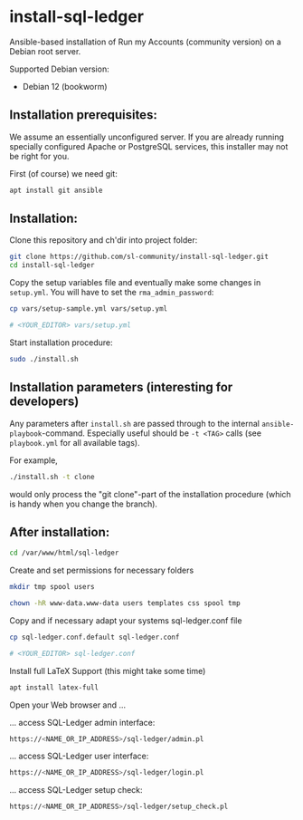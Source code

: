 # install-sql-ledger

Ansible-based installation of Run my Accounts (community version) on
a Debian root server.

Supported Debian version:


* Debian 12 (bookworm)



## Installation prerequisites:


We assume an essentially unconfigured server. If you are already running
specially configured Apache or PostgreSQL services, this installer may not be
right for you.

First (of course) we need git: 

```sh
apt install git ansible
```

## Installation:

Clone this repository and ch'dir into project folder:

```sh
git clone https://github.com/sl-community/install-sql-ledger.git
cd install-sql-ledger
```

Copy the setup variables file and eventually make some changes in `setup.yml`.
You will have to set the `rma_admin_password`:


```sh
cp vars/setup-sample.yml vars/setup.yml

# <YOUR_EDITOR> vars/setup.yml
```

Start installation procedure:

```sh
sudo ./install.sh
```

## Installation parameters (interesting for developers)

Any parameters after `install.sh` are passed through to the internal 
`ansible-playbook`-command. Especially useful should be `-t <TAG>` calls
(see `playbook.yml` for all available tags).

For example, 

```sh
./install.sh -t clone
```

would only process the "git clone"-part of the installation procedure
(which is handy when you change the branch).






## After installation:

```sh
cd /var/www/html/sql-ledger
```

Create and set permissions for necessary folders

```sh
mkdir tmp spool users
```

```sh
chown -hR www-data.www-data users templates css spool tmp
```

Copy and if necessary adapt your systems sql-ledger.conf file

```sh
cp sql-ledger.conf.default sql-ledger.conf

# <YOUR_EDITOR> sql-ledger.conf
```

Install full LaTeX Support (this might take some time)

```sh
apt install latex-full 
```

Open your Web browser and ...

... access SQL-Ledger admin interface:

```sh
https://<NAME_OR_IP_ADDRESS>/sql-ledger/admin.pl
```

... access SQL-Ledger user interface:

```sh
https://<NAME_OR_IP_ADDRESS>/sql-ledger/login.pl
```

... access SQL-Ledger setup check:

```sh
https://<NAME_OR_IP_ADDRESS>/sql-ledger/setup_check.pl
```

